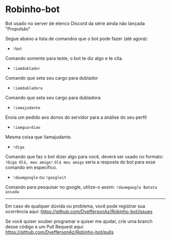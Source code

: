 # Robinho-bot
Bot usado no server de elenco Discord da série ainda não lançada "Propulsão"

Segue abaixo a lista de comandos que o bot pode fazer (até agora):
* `!bot`

Comando somente para teste, o bot te diz algo e te cita.
* `!iamdublador`

Comando que seta seu cargo para dublador
* `!iamdubladora`

Comando que seta seu cargo para dubladora
* `!iamajudante`

Envia um pedido aos donos do servidor para a análise do seu perfil
* `!iamguardiao`

Mesma coisa que !iamajudante.
* `!diga`

Comando que faz o bot dizer algo para você, deverá ser usado no formato:
`!Diga Olá, meu amigo!`
`Olá meu amigo` seria a resposta do bot para esse comando em específico.
* `!daumgoogle` ou `!googleit`

Comando para pesquisar no google, utilize-o assim: `!daumgoogle Batata assada`

---

Em caso de qualquer dúvida ou problema, você pode registrar sua ocorrência aqui: https://github.com/DyeffersonAz/Robinho-bot/issues

Se você quiser souber programar e quiser me ajudar, crie uma branch desse código e um Pull Request aqui: https://github.com/DyeffersonAz/Robinho-bot/pulls

